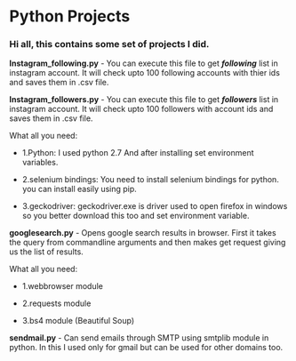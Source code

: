 

# Python Projects
### Hi all, this contains some set of projects I did.

**Instagram_following.py** - You can execute this file to get **_following_** list in instagram account. It will check upto 100 following accounts with thier ids and saves them in .csv file.

**Instagram_followers.py** - You can execute this file to get **_followers_** list in instagram account. It will check upto 100 followers with account ids and saves them in .csv file.

   What all you need:
 
-    1.Python:
      I used python 2.7
      And after installing set environment variables. 
  
-    2.selenium bindings:
      You need to install selenium bindings for python.
      you can install easily using pip.
 
-    3.geckodriver:
      geckodriver.exe is driver used to open firefox in windows so you better download this too and set      environment variable.

**googlesearch.py** - Opens google search results in browser. First it takes the query from commandline arguments and then makes get request giving us the list of results.

   What all you need:
 
-    1.webbrowser module
  
-    2.requests module
 
-    3.bs4 module (Beautiful Soup)

**sendmail.py** - Can send emails through SMTP using smtplib module in python. In this I used only for gmail but can be used for other domains too.
